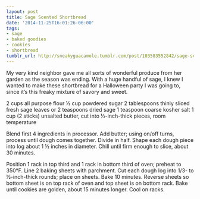 ```yaml
---
layout: post
title: Sage Scented Shortbread
date: '2014-11-25T16:01:26-06:00'
tags:
- sage
- baked goodies
- cookies
- shortbread
tumblr_url: http://sneakyguacamole.tumblr.com/post/103583552842/sage-scented-shortbread
---
```

My very kind neighbor gave me all sorts of wonderful produce from her garden as the season was ending. With a huge handful of sage, I knew I wanted to make these shortbread for a Halloween party I was going to, since it’s this freaky mixture of savory and sweet. 


2 cups all purpose flour
½ cup powdered sugar
2 tablespoons thinly sliced fresh sage leaves or 2 teaspoons dried sage
1 teaspoon coarse kosher salt
1 cup (2 sticks) unsalted butter, cut into ½-inch-thick pieces, room temperature

Blend first 4 ingredients in processor. Add butter; using on/off turns, process until dough comes together. Divide in half. Shape each dough piece into log about 1 ½ inches in diameter. Chill until firm enough to slice, about 30 minutes.


Position 1 rack in top third and 1 rack in bottom third of oven; preheat to 350°F. Line 2 baking sheets with parchment. Cut each dough log into 1/3- to ½-inch-thick rounds; place on sheets. Bake 10 minutes. Reverse sheets so bottom sheet is on top rack of oven and top sheet is on bottom rack. Bake until cookies are golden, about 15 minutes longer. Cool on racks.

